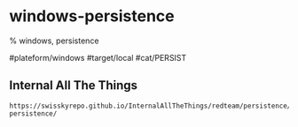 # windows-persistence
% windows, persistence

#plateform/windows #target/local #cat/PERSIST

## Internal All The Things 
```
https://swisskyrepo.github.io/InternalAllTheThings/redteam/persistence/windows-persistence/
```